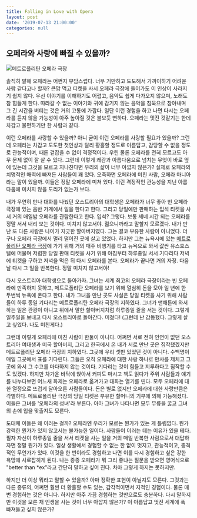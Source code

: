 ```yaml
---
title: Falling in Love with Opera
layout: post
date: '2019-07-13 21:00:00'
categories: null
---
```


##  오페라와 사랑에 빠질 수 있을까?



![메트로폴리탄 오페라 극장](https://images.unsplash.com/photo-1560184611-5b5749138c3c?ixlib=rb-1.2.1&ixid=eyJhcHBfaWQiOjEyMDd9&auto=format&fit=crop&w=1487&q=80)

솔직히 말해 오페라는 어쩐지 부담스럽다. 너무 거만하고 도도해서 가까이하기 어려운 사람 같다고나 할까? 큰맘 먹고 티켓을 사서 오페라 극장에 들어가도 이 인상이 사라지기 쉽지 않다. 우선 이야기를 이해하기도 어렵고, 음악도 쉽게 다가오지 않으며, 노래도 참 힘들게 한다. 따라갈 수 없는 이야기와 귀에 감기지 않는 음악을 침묵으로 참아내며 그 긴 시간을 버티는 것은 거의 고통에 가깝다. 일단 이런 경험을 하고 나면 다시는 오페라를 듣지 않을 가능성이 아주 높아질 것은 불보듯 뻔하다. 오페라는 멋진 것같기는 한데 차갑고 불편하기만 한 사람과 같다. 


이런 오페라를 사랑할 수 있을까? 아니 굳이 이런 오페라를 사랑할 필요가 있을까? 그런데 오페라는 차갑고 도도한 첫인상과 달리 황홀할 정도로 아름답고, 감당할 수 없을 정도로 관능적이며, 때론 걷잡을 수 없이 격정적이다. 우린 물론 오페라를 전혀 모르고도 아무 문제 없이 잘 살 수 있다. 그런데 이렇게 쾌감과 아름다움으로 넘치는 무엇이 바로 옆에 있는데 그것을 모르고 지나친다면 우리의 삶이 너무 아깝지 않은가? 실제로 오페라의 치명적인 매력에 빠져든 사람들이 꽤 있다. 오죽하면 오페라에 미친 사람, 오페라 마니아라는 말이 있을까. 이들은 정말 오페라에 미쳐 있다. 이런 격정적인 관능성을 지닌 아름다움에 미치지 않을 도리가 없는가 보다. 


내가 우연히 만나 대화를 나눴던 오스트리아의 대학생은 오페라가 너무 좋아 빈 오페라 극장에 있는 음반 가게에서 일을 한다고 한다. 그리고 당일에만 판매하는 입석 티켓을 사서 거의 매일밤 오페라를 관람한다고 한다. 입석? 그렇다. 보통 세네 시간 되는 오페라를 정말 서서 내리 보는 것이다. 미치지 않고서야. 젊으니까라고 말할지 모르겠다. 내가 만난 또 다른 사람은 나이가 지긋한 할아버지였다. 그는 결코 부유한 사람이 아니었다. 더구나 오페라 극장에서 멀리 떨어진 곳에 살고 있었다. 하지만 그는 뉴욕시에 있는 [메트로폴리탄 오페라 극장](https://www.metopera.org/)에 가기 위해 거의 매주 비행기를 타고 뉴욕으로 와서 값싼 유스호스텔에 머물며 저렴한 당일 판매 티켓을 사기 위해 아침부터 하루종일 서서 기다리다 저녁에 티켓을 구하고 저녁을 먹은 뒤 다시 오페라를 본다. 오페라가 끝나면 거의 자정. 다음날 다시 그 일을 반복한다. 정말 미치지 않고서야! 


다시 오스트리아 대학생으로 돌아가자. 그녀는 세계 최고의 오페라 극장이라는 빈 오페라에 만족하지 못하고, 메트로폴리탄 오페라를 보기 위해 열심히 돈을 모아 일 년에 한 두번씩 뉴욕에 온다고 한다. 내가 그녀을 만난 곳도 사실은 당일 티켓을 사기 위해 사람들이 하루 종일 기다리는 메트로폴리탄 오페라 극장의 지하였다. 그녀가 맨해튼에 와서 하는 일은 관광이 아니고 위에서 말한 할아버지처럼 하루종일 줄을 서는 것이다. 그렇게 일주일을 보내고 다시 오스트리아로 돌아간다. 미쳤다! (그런데 난 감동했다. 그렇게 살고 싶었다. 나도 미친게다.)


그런데 이렇게 오페라에 미친 사람이 한둘이 아니다. 어쩌면 서로 전혀 인연이 없던 오스트리아 여대생과 미국 할아버지, 그리고 한국에서 온 내가 서로 만난 곳은 짐작했겠지만 메트로폴리탄 오페라 극장의 지하였다. 그곳에 우리 셋만 있었던 것이 아니다. 수백명이 매일 그곳에서 표를 기다린다. 그들은 오직 오페라에 대한 사랑 하나로 만사를 제치고 그곳에 와서 그 수고를 마다하지 않는 것이다. 기다리는 것이 힘들고 지루하다고 짐작할 수도 있겠다. 하지만 차가운 바닥에 앉아서 커피도 마시고 책도 읽다가 주위 사람들과 얘기를 나누다보면 어느새 화제는 오페라로 옮겨가고 대화는 열기를 띤다. 모두 오페라에 대한 열정으로 뜨겁게 달아오른 사람들이다. 돈은 별로 없지만 오페라에 대한 사랑만큼은 각별하다. 메트로폴리탄 극장의 당일 티켓은 부유한 할머니의 기부에 의해 가능해졌다. 이들은 그녀를 '오페라의 성녀'라 부른다. 아마 그녀가 나타나면 모두 무릎을 꿇고 그녀의 손에 입을 맞출지도 모른다. 


도대체 이들은 왜 이러는 걸까? 오페라엔 우리가 모르는 뭔가가 있는 게 틀림없다. 뭔가 강력한 뭔가가 있지 않고서는 불가능한 일이다. 사람들이 이러는 데는 이유가 있을 테다. 필자 자신이 하루종일 줄을 서서 티켓을 사는 일을 거의 매일 반복한 사람으로서 대답하자면 정말 뭔가가 있다. 일상 생활에서 경험할 수 없는 한 없이 멋지고, 관능적이고, 충격적인 무언가가 있다. 이것을 한 번이라도 경험하고 나면 이를 다시 경험하고 싶은 강한 욕망에 사로잡히게 된다. 나는 종종 오페라가 뭐 그리 좋냐는 질문을 받으면 영어식으로 "better than *ex"라고 간단히 말하고 싶어 진다. 차마 그렇게 하지는 못하지만. 

하지만 더 이상 뭐라고 말할 수 있을까? 아마 정확한 표현이 아닐지도 모른다. 그것과는 다른 종류의, 어쩌면 훨씬 더 황홀할 수도 있는, 감각적이면서 지적인 경험이다. 물론 매번 경험하는 것은 아니다. 하지만 아주 가끔 경험하는 것만으로도 충분하다. 다시 말하지만 이것을 모른 채 인생을 사는 것이 너무 아깝지 않은가? 이 아름답고 멋진 세계에 푹 빠져들고 싶지 않은가?